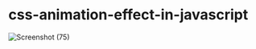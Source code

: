 # css-animation-effect-in-javascript
![Screenshot (75)](https://github.com/Aashif10/css-animation-effect-in-javascript/assets/163505856/16c6eeb6-0640-4ddd-8079-741931e43b79)
